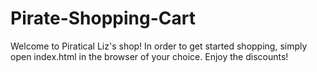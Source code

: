 # Pirate-Shopping-Cart
Welcome to Piratical Liz's shop! In order to get started shopping, simply open index.html in the browser of your choice. Enjoy the discounts!


